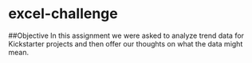 # excel-challenge

##Objective
In this assignment we were asked to analyze trend data for Kickstarter projects and then offer our thoughts on what the data might mean.